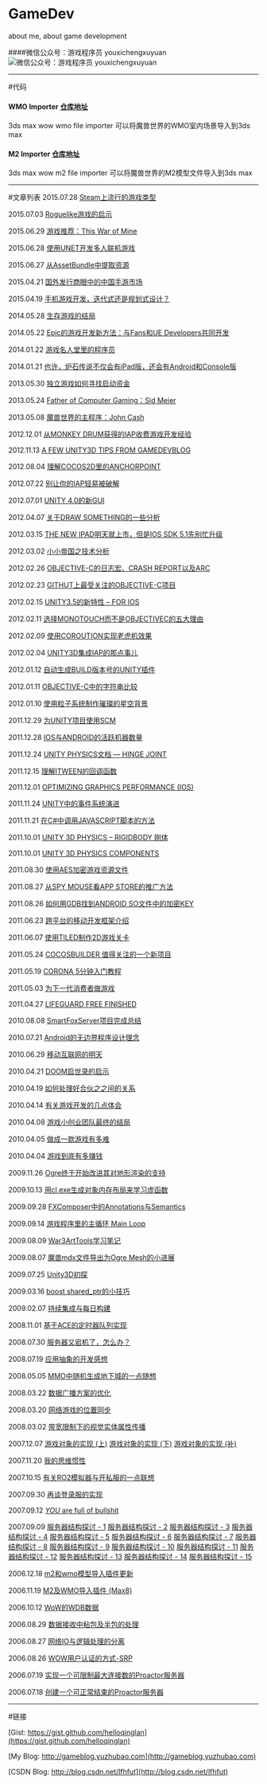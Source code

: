 # GameDev
about me, about game development

####微信公众号：游戏程序员 youxichengxuyuan
![微信公众号：游戏程序员 youxichengxuyuan](http://gameblog.yuzhubao.com/wp-content/uploads/2015/06/qrcode.jpg)

***

#代码
#### WMO Importer [仓库地址](https://github.com/helloqinglan/qinglan/tree/master/WMOImp)
3ds max wow wmo file importer
可以将魔兽世界的WMO室内场景导入到3ds max

#### M2 Importer [仓库地址](https://github.com/helloqinglan/qinglan/tree/master/M2Imp)
3ds max wow m2 file importer
可以将魔兽世界的M2模型文件导入到3ds max

***

#文章列表
2015.07.28 [Steam上流行的游戏类型](http://mp.weixin.qq.com/s?__biz=MjM5Mzk1OTQxMQ==&mid=207619869&idx=1&sn=e8e811e0d06bccbcf1e0ec784e0b2603#rd)

2015.07.03 [Roguelike游戏的启示](http://mp.weixin.qq.com/s?__biz=MjM5Mzk1OTQxMQ==&mid=207229762&idx=1&sn=93ba8396e6a9e6b08812d2ccef8450f6#rd)

2015.06.29 [游戏推荐：This War of Mine](http://mp.weixin.qq.com/s?__biz=MjM5Mzk1OTQxMQ==&mid=207019224&idx=1&sn=9e49b65134b35eb63dbe423beeba1c4d#rd)

2015.06.28 [使用UNET开发多人联机游戏](http://mp.weixin.qq.com/s?__biz=MjM5Mzk1OTQxMQ==&mid=206977803&idx=1&sn=c95dd92560deaaf850a00e4fdad00d45#rd)

2015.06.27 [从AssetBundle中提取资源](http://mp.weixin.qq.com/s?__biz=MjM5Mzk1OTQxMQ==&mid=206939297&idx=1&sn=de8d81f5bbd6ab24ad7e0e0c6956cf47#rd)

2015.04.21 [国外发行商眼中的中国手游市场](http://mp.weixin.qq.com/s?__biz=MjM5Mzk1OTQxMQ==&mid=204682197&idx=1&sn=497538f24e70df5b66b1d07e178af1db#rd)

2015.04.19 [手机游戏开发，迭代式还是规划式设计？](http://mp.weixin.qq.com/s?__biz=MjM5Mzk1OTQxMQ==&mid=204655753&idx=1&sn=cc844a69dace69c95e50878917ca89f2#rd)

2014.05.28 [生存游戏的结局](http://mp.weixin.qq.com/s?__biz=MjM5Mzk1OTQxMQ==&mid=200218251&idx=1&sn=251c212a59fa3e2985e1b0f412f16282#rd)

2014.05.22 [Epic的游戏开发新方法：与Fans和UE Developers共同开发](http://mp.weixin.qq.com/s?__biz=MjM5Mzk1OTQxMQ==&mid=200188339&idx=1&sn=615a58655d038247a7b29e773cd1f62e#rd)

2014.01.22 [游戏名人堂里的程序员](http://mp.weixin.qq.com/s?__biz=MjM5Mzk1OTQxMQ==&mid=10013053&idx=1&sn=0ed692652504bbe79b303ca1fd03f725#rd)

2014.01.21 [也许，炉石传说不仅会有iPad版，还会有Android和Console版](http://mp.weixin.qq.com/s?__biz=MjM5Mzk1OTQxMQ==&mid=10013049&idx=1&sn=7c94222acdec0f7f86e5b8bd4a234e6e#rd)

2013.05.30 [独立游戏如何寻找启动资金](http://mp.weixin.qq.com/mp/appmsg/show?__biz=MjM5Mzk1OTQxMQ==&appmsgid=10000012&itemidx=1&sign=507b30af4f5dae0386ef31266e3e622b#wechat_redirect)

2013.05.24 [Father of Computer Gaming：Sid Meier](http://mp.weixin.qq.com/mp/appmsg/show?__biz=MjM5Mzk1OTQxMQ==&appmsgid=10000009&itemidx=1&sign=dd3459aec2958de1986e2d6f4db03f42#wechat_redirect)

2013.05.08 [魔兽世界的主程序：John Cash](http://mp.weixin.qq.com/mp/appmsg/show?__biz=MjM5Mzk1OTQxMQ==&appmsgid=10000004&itemidx=1#wechat_redirect)

2012.12.01 [从MONKEY DRUM获得的IAP收费游戏开发经验](http://gameblog.yuzhubao.com/?p=387)

2012.11.13 [A FEW UNITY3D TIPS FROM GAMEDEVBLOG](http://gameblog.yuzhubao.com/?p=384)

2012.08.04 [理解COCOS2D里的ANCHORPOINT](http://gameblog.yuzhubao.com/?p=380)

2012.07.22 [别让你的IAP轻易被破解](http://gameblog.yuzhubao.com/?p=378)

2012.07.01 [UNITY 4.0的新GUI](http://gameblog.yuzhubao.com/?p=374)

2012.04.07 [关于DRAW SOMETHING的一些分析](http://gameblog.yuzhubao.com/?p=367)

2012.03.15 [THE NEW IPAD明天就上市，但是IOS SDK 5.1先别忙升级](http://gameblog.yuzhubao.com/?p=363)

2012.03.02 [小小帝国之技术分析](http://gameblog.yuzhubao.com/?p=350)

2012.02.26 [OBJECTIVE-C的日志宏、CRASH REPORT以及ARC](http://gameblog.yuzhubao.com/?p=348)

2012.02.23 [GITHUT上最受关注的OBJECTIVE-C项目](http://gameblog.yuzhubao.com/?p=345)

2012.02.15 [UNITY3.5的新特性 – FOR IOS](http://gameblog.yuzhubao.com/?p=341)

2012.02.11 [选择MONOTOUCH而不是OBJECTIVEC的五大理由](http://gameblog.yuzhubao.com/?p=339)

2012.02.09 [使用COROUTION实现老虎机效果](http://gameblog.yuzhubao.com/?p=309)

2012.02.04 [UNITY3D集成IAP的那点事儿](http://gameblog.yuzhubao.com/?p=302)

2012.01.12 [自动生成BUILD版本号的UNITY插件](http://gameblog.yuzhubao.com/?p=288)

2012.01.11 [OBJECTIVE-C中的字符串比较](http://gameblog.yuzhubao.com/?p=278)

2012.01.10 [使用粒子系统制作璀璨的星空背景](http://gameblog.yuzhubao.com/?p=266)

2011.12.29 [为UNITY项目使用SCM](http://gameblog.yuzhubao.com/?p=259)

2011.12.28 [IOS与ANDROID的活跃机器数量](http://gameblog.yuzhubao.com/?p=255)

2011.12.24 [UNITY PHYSICS文档 — HINGE JOINT](http://gameblog.yuzhubao.com/?p=250)

2011.12.15 [理解ITWEEN的回调函数](http://gameblog.yuzhubao.com/?p=244)

2011.12.01 [OPTIMIZING GRAPHICS PERFORMANCE (IOS)](http://gameblog.yuzhubao.com/?p=239)

2011.11.24 [UNITY中的事件系统演进](http://gameblog.yuzhubao.com/?p=221)

2011.11.21 [在C#中调用JAVASCRIPT脚本的方法](http://gameblog.yuzhubao.com/?p=215)

2011.10.01 [UNITY 3D PHYSICS – RIGIDBODY 刚体](http://gameblog.yuzhubao.com/?p=203)

2011.10.01 [UNITY 3D PHYSICS COMPONENTS](http://gameblog.yuzhubao.com/?p=201)

2011.08.30 [使用AES加密游戏资源文件](http://gameblog.yuzhubao.com/?p=185)

2011.08.27 [从SPY MOUSE看APP STORE的推广方法](http://gameblog.yuzhubao.com/?p=182)

2011.08.26 [如何用GDB找到ANDROID SO文件中的加密KEY](http://gameblog.yuzhubao.com/?p=178)

2011.06.23 [跨平台的移动开发框架介绍](http://gameblog.yuzhubao.com/?p=155)

2011.06.07 [使用TILED制作2D游戏关卡](http://gameblog.yuzhubao.com/?p=142)

2011.05.24 [COCOSBUILDER 值得关注的一个新项目](http://gameblog.yuzhubao.com/?p=134)

2011.05.19 [CORONA 5分钟入门教程](http://gameblog.yuzhubao.com/?p=120)

2011.05.03 [为下一代消费者做游戏](http://gameblog.yuzhubao.com/?p=52)

2011.04.27 [LIFEGUARD FREE FINISHED](http://gameblog.yuzhubao.com/?p=1)

2010.08.08 [SmartFoxServer项目完成总结](http://blog.csdn.net/lfhfut/article/details/5796746)

2010.07.21 [Android的无边界程序设计理念](http://blog.csdn.net/lfhfut/article/details/5751348)

2010.06.29 [移动互联网的明天](http://blog.csdn.net/lfhfut/article/details/5702938)

2010.04.21 [DOOM启世录的启示](http://blog.csdn.net/lfhfut/article/details/5513692)

2010.04.19 [如何处理好合伙之之间的关系](http://blog.csdn.net/lfhfut/article/details/5500611)

2010.04.14 [有关游戏开发的几点体会](http://blog.csdn.net/lfhfut/article/details/5483266)

2010.04.08 [游戏小创业团队最终的结局](http://blog.csdn.net/lfhfut/article/details/5460353)

2010.04.05 [做成一款游戏有多难](http://blog.csdn.net/lfhfut/article/details/5450859)

2010.04.04 [游戏到底有多赚钱](http://blog.csdn.net/lfhfut/article/details/5448841)

2009.11.26 [Ogre终于开始改进其对地形渲染的支持](http://blog.csdn.net/lfhfut/article/details/4879010)

2009.10.13 [用cl.exe生成对象内存布局来学习虚函数](http://blog.csdn.net/lfhfut/article/details/4666142)

2009.09.28 [FXComposer中的Annotations与Semantics](http://blog.csdn.net/lfhfut/article/details/4602866)

2009.09.14 [游戏程序里的主循环 Main Loop](http://blog.csdn.net/lfhfut/article/details/4552548)

2009.08.09 [War3ArtTools学习笔记](http://blog.csdn.net/lfhfut/article/details/4427026)

2009.08.07 [魔兽mdx文件导出为Ogre Mesh的小进展](http://blog.csdn.net/lfhfut/article/details/4423989)

2009.07.25 [Unity3D初探](http://blog.csdn.net/lfhfut/article/details/4379232)

2009.03.16 [boost shared_ptr的小技巧](http://blog.csdn.net/lfhfut/article/details/3996212)

2009.02.07 [持续集成与每日构建](http://blog.csdn.net/lfhfut/article/details/3867232)

2008.11.01 [基于ACE的定时器队列实现](http://blog.csdn.net/lfhfut/article/details/3196988)

2008.07.30 [服务器又宕机了，怎么办？](http://blog.csdn.net/lfhfut/article/details/2738109)

2008.07.19 [应用抽象的开发感想](http://blog.csdn.net/lfhfut/article/details/2677047)

2008.05.05 [MMO中随机生成地下城的一点随想](http://blog.csdn.net/lfhfut/article/details/2387842)

2008.03.22 [数据广播方案的优化](http://blog.csdn.net/lfhfut/article/details/2207102)

2008.03.20 [网络游戏的位置同步](http://blog.csdn.net/lfhfut/article/details/2198600)

2008.03.02 [带宽限制下的视觉实体属性传播](http://blog.csdn.net/lfhfut/article/details/2138512)

2007.12.07 [游戏对象的实现 (上)](http://blog.csdn.net/lfhfut/article/details/1923773) [游戏对象的实现 (下)](http://blog.csdn.net/lfhfut/article/details/1925749) [游戏对象的实现 (补)](http://blog.csdn.net/lfhfut/article/details/1928292)

2007.11.20 [我的思维惯性](http://blog.csdn.net/lfhfut/article/details/1895560)

2007.10.15 [有关RO2模拟器与开私服的一点联想](http://blog.csdn.net/lfhfut/article/details/1824871)

2007.09.30 [再谈登录服的实现](http://blog.csdn.net/lfhfut/article/details/1807259)

2007.09.12 [*YOU* are full of bullshit](http://blog.csdn.net/lfhfut/article/details/1781608)

2007.09.09 [服务器结构探讨 - 1](http://blog.csdn.net/lfhfut/article/details/1778459) [服务器结构探讨 - 2](http://blog.csdn.net/lfhfut/article/details/1778471) [服务器结构探讨 - 3](http://blog.csdn.net/lfhfut/article/details/1778535) [服务器结构探讨 - 4](http://blog.csdn.net/lfhfut/article/details/1779848) [服务器结构探讨 - 5](http://blog.csdn.net/lfhfut/article/details/1781418) [服务器结构探讨 - 6](http://blog.csdn.net/lfhfut/article/details/1782949) [服务器结构探讨 - 7](http://blog.csdn.net/lfhfut/article/details/1783086) [服务器结构探讨 - 8](http://blog.csdn.net/lfhfut/article/details/1786007) [服务器结构探讨 - 9](http://blog.csdn.net/lfhfut/article/details/1788916) [服务器结构探讨 - 10](http://blog.csdn.net/lfhfut/article/details/1790658) [服务器结构探讨 - 11](http://blog.csdn.net/lfhfut/article/details/1793743) [服务器结构探讨 - 12](http://blog.csdn.net/lfhfut/article/details/1793797) [服务器结构探讨 - 13](http://blog.csdn.net/lfhfut/article/details/1797607) [服务器结构探讨 - 14](http://blog.csdn.net/lfhfut/article/details/1799092) [服务器结构探讨 - 15](http://blog.csdn.net/lfhfut/article/details/1804242)

2006.12.18 [m2和wmo模型导入插件更新](http://blog.csdn.net/lfhfut/article/details/1448238)

2006.11.19 [M2及WMO导入插件 (Max8)](http://blog.csdn.net/lfhfut/article/details/1396187)

2006.10.12 [WoW的WDB数据](http://blog.csdn.net/lfhfut/article/details/1332385)

2006.08.29 [数据接收中粘包及半包的处理](http://blog.csdn.net/lfhfut/article/details/1139848)

2006.08.27 [网络IO与逻辑处理的分离](http://blog.csdn.net/lfhfut/article/details/1128759)

2006.08.26 [WOW用户认证的方式-SRP](http://blog.csdn.net/lfhfut/article/details/1124768)

2006.07.19 [实现一个可限制最大连接数的Proactor服务器](http://blog.csdn.net/lfhfut/article/details/943532)

2006.07.18 [创建一个可正常结束的Proactor服务器](http://blog.csdn.net/lfhfut/article/details/938474)

***

#链接

[Gist: https://gist.github.com/helloqinglan](https://gist.github.com/helloqinglan)

[My Blog: http://gameblog.yuzhubao.com](http://gameblog.yuzhubao.com)

[CSDN Blog: http://blog.csdn.net/lfhfut](http://blog.csdn.net/lfhfut)
